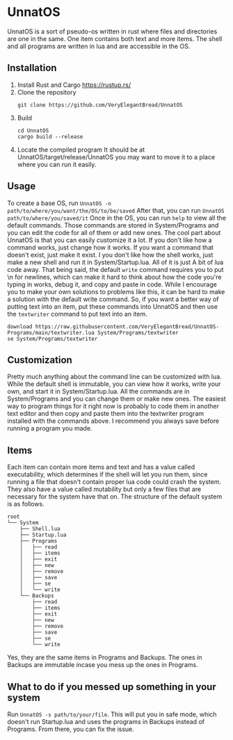 # UnnatOS
UnnatOS is a sort of pseudo-os written in rust where files and directories are one in the same. One item contains both text and more items. The shell and all programs are written in lua and are accessible in the OS.
## Installation
1. Install Rust and Cargo
   https://rustup.rs/
2. Clone the repository
	```
	git clone https://github.com/VeryElegantBread/UnnatOS
	```
3. Build
	```
	cd UnnatOS
	cargo build --release
	```
4. Locate the compiled program
   It should be at UnnatOS/target/release/UnnatOS you may want to move it to a place where you can run it easily.
## Usage
To create a base OS, run `UnnatOS -n path/to/where/you/want/the/OS/to/be/saved`
After that, you can run `UnnatOS path/to/where/you/saved/it`
Once in the OS, you can run `help` to view all the default commands. Those commands are stored in System/Programs and you can edit the code for all of them or add new ones.
The cool part about UnnatOS is that you can easily customize it a lot. If you don't like how a command works, just change how it works. If you want a command that doesn't exist, just make it exist. I you don't like how the shell works, just make a new shell and run it in System/Startup.lua. All of it is just A bit of lua code away. That being said, the default `write` command requires you to put \n for newlines, which can make it hard to think about how the code you're typing in works, debug it, and copy and paste in code. While I encourage you to make your own solutions to problems like this, it can be hard to make a solution with the default write command. So, if you want a better way of putting text into an item, put these commands into UnnatOS and then use the `textwriter` command to put text into an item.
```
download https://raw.githubusercontent.com/VeryElegantBread/UnnatOS-Programs/main/textwriter.lua System/Programs/textwriter
se System/Programs/textwriter
```
## Customization
Pretty much anything about the command line can be customized with lua. While the default shell is immutable, you can view how it works, write your own, and start it in System/Startup.lua. All the commands are in System/Programs and you can change them or make new ones. The easiest way to program things for it right now is probably to code them in another text editor and then copy and paste them into the textwriter program installed with the commands above. I recommend you always save before running a program you made.
## Items
Each item can contain more items and text and has a value called executability, which determines if the shell will let you run them, since running a file that doesn't contain proper lua code could crash the system. They also have a value called mutability but only a few files that are necessary for the system have that on.
The structure of the default system is as follows.
```
root
└── System
	├── Shell.lua
	├── Startup.lua
	├── Programs
	│   ├── read
	│   ├── items
	│   ├── exit
	│   ├── new
	│   ├── remove
	│   ├── save
	│   ├── se
	│   └── write
	└── Backups
	    ├── read
	    ├── items
	    ├── exit
	    ├── new
	    ├── remove
	    ├── save
	    ├── se
	    └── write
```
Yes, they are the same items in Programs and Backups. The ones in Backups are immutable incase you mess up the ones in Programs.
## What to do if you messed up something in your system
Run `UnnatOS -s path/to/your/file`. This will put you in safe mode, which doesn't run Startup.lua and uses the programs in Backups instead of Programs. From there, you can fix the issue.
